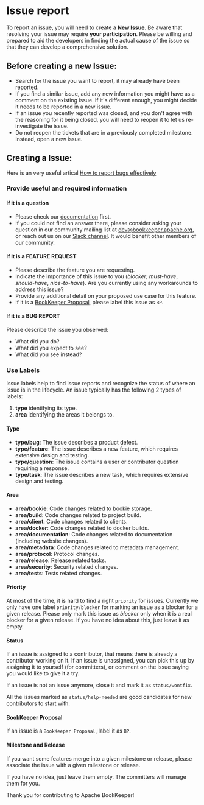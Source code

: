 # Issue report

To report an issue, you will need to create a **[New Issue](https://github.com/apache/bookkeeper/issues/new)**.
Be aware that resolving your issue may require **your participation**. Please be willing and prepared to aid the developers in finding the actual cause of the issue so that they can develop a comprehensive solution.

## Before creating a new Issue:

-  Search for the issue you want to report, it may already have been reported.
-  If you find a similar issue, add any new information you might have as a comment on the existing issue. If it's different enough, you might decide it needs to be reported in a new issue.
-  If an issue you recently reported was closed, and you don't agree with the reasoning for it being closed, you will need to reopen it to let us re-investigate the issue.
-  Do not reopen the tickets that are in a previously completed milestone. Instead, open a new issue.

## Creating a Issue:

Here is an very useful artical [How to report bugs effectively]( http://www.chiark.greenend.org.uk/%7Esgtatham/bugs.html)

### Provide useful and required information

#### If it is a question

-  Please check our [documentation](https://bookkeeper.apache.org/docs/next/overview/) first. 
-  If you could not find an answer there, please consider asking your question in our community mailing list at [dev@bookkeeper.apache.org](mailto:dev@bookkeeper.apache.org), or reach out us on our [Slack channel](slack).  It would benefit other members of our community.

#### If it is a **FEATURE REQUEST**

-  Please describe the feature you are requesting.
-  Indicate the importance of this issue to you (_blocker_, _must-have_, _should-have_, _nice-to-have_). Are you currently using any workarounds to address this issue?
-  Provide any additional detail on your proposed use case for this feature.
-  If it is a [BookKeeper Proposal](https://bookkeeper.apache.org/community/bookkeeper-proposals/), please label this issue as `BP`.

#### If it is a **BUG REPORT**

Please describe the issue you observed:

- What did you do?
- What did you expect to see?
- What did you see instead?

### Use Labels

Issue labels help to find issue reports and recognize the status of where an issue is in the lifecycle. An issue typically has the following 2 types of labels:

1. **type** identifying its type.
1. **area** identifying the areas it belongs to.

#### Type

- **type/bug**: The issue describes a product defect.
- **type/feature**: The issue describes a new feature, which requires extensive design and testing.
- **type/question**: The issue contains a user or contributor question requiring a response.
- **type/task**: The issue describes a new task, which requires extensive design and testing.

#### Area

- **area/bookie**: Code changes related to bookie storage.
- **area/build**: Code changes related to project build.
- **area/client**: Code changes related to clients.
- **area/docker**: Code changes related to docker builds.
- **area/documentation**: Code changes related to documentation (including website changes).
- **area/metadata**: Code changes related to metadata management.
- **area/protocol**: Protocol changes.
- **area/release**: Release related tasks.
- **area/security**: Security related changes.
- **area/tests**: Tests related changes.

#### Priority

At most of the time, it is hard to find a right `priority` for issues. Currently we only have one label `priority/blocker` for marking an issue as a blocker
for a given release. Please only mark this issue as *blocker* only when it is a real blocker for a given release. If you have no idea about this, just leave
it as empty.

#### Status

If an issue is assigned to a contributor, that means there is already a contributor working on it. If an issue is unassigned, you can pick this up by assigning
it to yourself (for committers), or comment on the issue saying you would like to give it a try.

If an issue is not an issue anymore, close it and mark it as `status/wontfix`.

All the issues marked as `status/help-needed` are good candidates for new contributors to start with.

#### BookKeeper Proposal

If an issue is a `BookKeeper Proposal`, label it as `BP`.

#### Milestone and Release

If you want some features merge into a given milestone or release, please associate the issue with a given milestone or release.

If you have no idea, just leave them empty. The committers will manage them for you.

Thank you for contributing to Apache BookKeeper!
